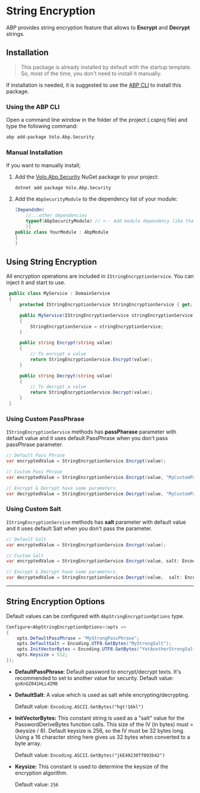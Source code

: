 # String Encryption

ABP provides string encryption feature that allows to **Encrypt** and **Decrypt** strings.

##  Installation

> This package is already installed by default with the startup template. So, most of the time, you don't need to install it manually.

If installation is needed, it is suggested to use the [ABP CLI](../../cli) to install this package.

### Using the ABP CLI

Open a command line window in the folder of the project (.csproj file) and type the following command:

```bash
abp add-package Volo.Abp.Security
```

### Manual Installation

If you want to manually install;

1. Add the [Volo.Abp.Security](https://www.nuget.org/packages/Volo.Abp.Security) NuGet package to your project:

   `dotnet add package Volo.Abp.Security`

2. Add the `AbpSecurityModule` to the dependency list of your module:

   ```csharp
   [DependsOn(
       //...other dependencies
       typeof(AbpSecurityModule) // <-- Add module dependency like that
       )]
   public class YourModule : AbpModule
   {
   }
   ```

## Using String Encryption

All encryption operations are included in `IStringEncryptionService`. You can inject it and start to use.

```csharp
 public class MyService : DomainService
 {
     protected IStringEncryptionService StringEncryptionService { get; }

     public MyService(IStringEncryptionService stringEncryptionService)
     {
         StringEncryptionService = stringEncryptionService;
     }

     public string Encrypt(string value)
     {
         // To enrcypt a value
         return StringEncryptionService.Encrypt(value);
     }

     public string Decrpyt(string value)
     {
         // To decrypt a value
         return StringEncryptionService.Decrypt(value);
     }
 }
```

### Using Custom PassPhrase

`IStringEncryptionService` methods has **passPharase** parameter with default value and it uses default PassPhrase when you don't pass passPhrase parameter. 

```csharp
// Default Pass Phrase
var encryptedValue = StringEncryptionService.Encrypt(value);

// Custom Pass Phrase
var encryptedValue = StringEncryptionService.Encrypt(value, "MyCustomPassPhrase");

// Encrypt & Decrypt have same parameters.
var decryptedValue = StringEncryptionService.Decrypt(value, "MyCustomPassPhrase");
```

### Using Custom Salt

`IStringEncryptionService` methods has **salt** parameter with default value and it uses default Salt when you don't pass the parameter.

```csharp
// Default Salt
var encryptedValue = StringEncryptionService.Encrypt(value);

// Custom Salt
var encryptedValue = StringEncryptionService.Encrypt(value, salt: Encoding.UTF8.GetBytes("MyCustomSalt")); 

// Encrypt & Decrypt have same parameters.
var decryptedValue = StringEncryptionService.Decrypt(value,  salt: Encoding.UTF8.GetBytes("MyCustomSalt"));
```

***

## String Encryption Options

Default values can be configured with `AbpStringEncryptionOptions` type.

```csharp
Configure<AbpStringEncryptionOptions>(opts =>
{
    opts.DefaultPassPhrase = "MyStrongPassPhrase";
    opts.DefaultSalt = Encoding.UTF8.GetBytes("MyStrongSalt");
    opts.InitVectorBytes = Encoding.UTF8.GetBytes("YetAnotherStrongSalt");
    opts.Keysize = 512;
});
```

- **DefaultPassPhrase**: Default password to encrypt/decrypt texts. It's recommended to set to another value for security. Default value: `gsKnGZ041HLL4IM8`

- **DefaultSalt**: A value which is used as salt while  encrypting/decrypting.

  Default value: `Encoding.ASCII.GetBytes("hgt!16kl")`

- **InitVectorBytes:** This constant string is used as a "salt" value for the PasswordDeriveBytes function calls. This size of the IV (in bytes) must = (keysize / 8). Default keysize is 256, so the IV must be 32 bytes long. Using a 16 character string here gives us 32 bytes when converted to a byte array. 

  Default value: `Encoding.ASCII.GetBytes("jkE49230Tf093b42")`

- **Keysize:** This constant is used to determine the keysize of the encryption algorithm.

  Default value: `256`